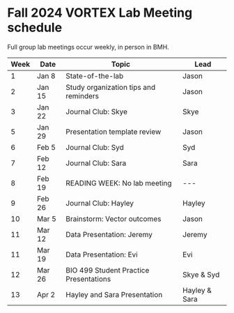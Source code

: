 # Fall 2024 VORTEX Lab Meeting schedule

Full group lab meetings occur weekly, in person in BMH.

| Week | Date | Topic | Lead |
| ---- | ---- | ---- | ---- |
| 1 | Jan 8 | State-of-the-lab | Jason |
| 2 | Jan 15 | Study organization tips and reminders | Jason |
| 3 | Jan 22 | Journal Club: Skye | Skye |
| 5 | Jan 29 | Presentation template review | Jason |
| 6 | Feb 5 | Journal Club: Syd | Syd |
| 7 | Feb 12 | Journal Club: Sara | Sara |
| 8 | Feb 19 | READING WEEK: No lab meeting | --- |
| 9 | Feb 26 | Journal Club: Hayley | Hayley |
| 10 | Mar 5 | Brainstorm: Vector outcomes | Jason |
| 11 | Mar 12 | Data Presentation: Jeremy | Jeremy |
| 11 | Mar 19 | Data Presentation: Evi | Evi |
| 12 | Mar 26 | BIO 499 Student Practice Presentations | Skye & Syd |
| 13 | Apr 2 | Hayley and Sara Presentation | Hayley & Sara |
